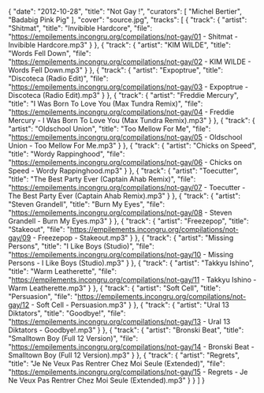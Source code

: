 {
  "date": "2012-10-28",
  "title": "Not Gay !",
  "curators": [
    "Michel Bertier",
    "Badabig Pink Pig"
  ],
  "cover": "source.jpg",
  "tracks": [
    {
      "track": {
        "artist": "Shitmat",
        "title": "Invibible Hardcore",
        "file": "https://empilements.incongru.org/compilations/not-gay/01 - Shitmat - Invibible Hardcore.mp3"
      }
    },
    {
      "track": {
        "artist": "KIM WILDE",
        "title": "Words Fell Down",
        "file": "https://empilements.incongru.org/compilations/not-gay/02 - KIM WILDE - Words Fell Down.mp3"
      }
    },
    {
      "track": {
        "artist": "Expoptrue",
        "title": "Discoteca (Radio Edit)",
        "file": "https://empilements.incongru.org/compilations/not-gay/03 - Expoptrue - Discoteca (Radio Edit).mp3"
      }
    },
    {
      "track": {
        "artist": "Freddie Mercury",
        "title": "I Was Born To Love You (Max Tundra Remix)",
        "file": "https://empilements.incongru.org/compilations/not-gay/04 - Freddie Mercury - I Was Born To Love You (Max Tundra Remix).mp3"
      }
    },
    {
      "track": {
        "artist": "Oldschool Union",
        "title": "Too Mellow For Me",
        "file": "https://empilements.incongru.org/compilations/not-gay/05 - Oldschool Union - Too Mellow For Me.mp3"
      }
    },
    {
      "track": {
        "artist": "Chicks on Speed",
        "title": "Wordy Rappinghood",
        "file": "https://empilements.incongru.org/compilations/not-gay/06 - Chicks on Speed - Wordy Rappinghood.mp3"
      }
    },
    {
      "track": {
        "artist": "Toecutter",
        "title": "The Best Party Ever (Captain Ahab Remix)",
        "file": "https://empilements.incongru.org/compilations/not-gay/07 - Toecutter - The Best Party Ever (Captain Ahab Remix).mp3"
      }
    },
    {
      "track": {
        "artist": "Steven Grandell",
        "title": "Burn My Eyes",
        "file": "https://empilements.incongru.org/compilations/not-gay/08 - Steven Grandell - Burn My Eyes.mp3"
      }
    },
    {
      "track": {
        "artist": "Freezepop",
        "title": "Stakeout",
        "file": "https://empilements.incongru.org/compilations/not-gay/09 - Freezepop - Stakeout.mp3"
      }
    },
    {
      "track": {
        "artist": "Missing Persons",
        "title": "I Like Boys (Studio)",
        "file": "https://empilements.incongru.org/compilations/not-gay/10 - Missing Persons - I Like Boys (Studio).mp3"
      }
    },
    {
      "track": {
        "artist": "Takkyu Ishino",
        "title": "Warm Leatherette",
        "file": "https://empilements.incongru.org/compilations/not-gay/11 - Takkyu Ishino - Warm Leatherette.mp3"
      }
    },
    {
      "track": {
        "artist": "Soft Cell",
        "title": "Persuasion",
        "file": "https://empilements.incongru.org/compilations/not-gay/12 - Soft Cell - Persuasion.mp3"
      }
    },
    {
      "track": {
        "artist": "Ural 13 Diktators",
        "title": "Goodbye!",
        "file": "https://empilements.incongru.org/compilations/not-gay/13 - Ural 13 Diktators - Goodbye!.mp3"
      }
    },
    {
      "track": {
        "artist": "Bronski Beat",
        "title": "Smalltown Boy (Full 12 Version)",
        "file": "https://empilements.incongru.org/compilations/not-gay/14 - Bronski Beat - Smalltown Boy (Full 12 Version).mp3"
      }
    },
    {
      "track": {
        "artist": "Regrets",
        "title": "Je Ne Veux Pas Rentrer Chez Moi Seule (Extended)",
        "file": "https://empilements.incongru.org/compilations/not-gay/15 - Regrets - Je Ne Veux Pas Rentrer Chez Moi Seule (Extended).mp3"
      }
    }
  ]
}
